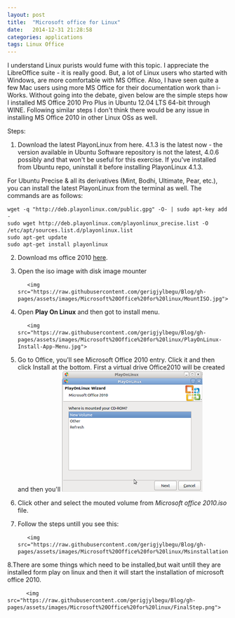 ```yaml
---
layout: post
title:  "Microsoft office for Linux"
date:   2014-12-31 21:28:58
categories: applications
tags: Linux Office
---
```

I understand Linux purists would fume with this topic. I appreciate the LibreOffice suite - it is really good. But, a lot of Linux users who started with Windows, are more comfortable with MS Office. Also, I have seen quite a few Mac users using more MS Office for their documentation work than i-Works. Without going into the debate, given below are the simple steps how I installed MS Office 2010 Pro Plus in Ubuntu 12.04 LTS 64-bit through WINE. Following similar steps I don't think there would be any issue in installing MS Office 2010 in other Linux OSs as well.

Steps:

1. Download the latest PlayonLinux from here. 4.1.3 is the latest now - the version available in Ubuntu Software repository is not the latest, 4.0.6 possibly and that won't be useful for this exercise. If you've installed from Ubuntu repo, uninstall it before installing PlayonLinux 4.1.3.

For Ubuntu Precise & all its derivatives (Mint, Bodhi, Ultimate, Pear, etc.), you can install the latest PlayonLinux from the terminal as well. The commands are as follows:
```
wget -q "http://deb.playonlinux.com/public.gpg" -O- | sudo apt-key add -
sudo wget http://deb.playonlinux.com/playonlinux_precise.list -O /etc/apt/sources.list.d/playonlinux.list
sudo apt-get update
sudo apt-get install playonlinux
``` 
2. Download ms office 2010 [here]().
3. Open the iso image with disk image mounter
  
          <img src="https://raw.githubusercontent.com/gerigjylbegu/Blog/gh-pages/assets/images/Microsoft%20Office%20for%20linux/MountISO.jpg">
4. Open **Play On Linux** and then got to install menu.
        
          <img src="https://raw.githubusercontent.com/gerigjylbegu/Blog/gh-pages/assets/images/Microsoft%20Office%20for%20linux/PlayOnLinux-Install-App-Menu.jpg">
5. Go to Office, you'll see Microsoft Office 2010 entry. Click it and then click Install at the bottom. First a virtual drive Office2010 will be created and then you'll 
          <img src="https://raw.githubusercontent.com/gerigjylbegu/Blog/gh-pages/assets/images/Microsoft%20Office%20for%20linux/MSOffice2010.png">
6. Click other and select the mouted volume from *Microsoft office 2010.iso* file.
7. Follow the steps untill you see this:
          
          <img src="https://raw.githubusercontent.com/gerigjylbegu/Blog/gh-pages/assets/images/Microsoft%20Office%20for%20linux/Msinstallation.png">
8.There are some things which need to be installed,but wait untill they are installed form play on linux and then it will start the installation of microsoft office 2010.

          <img src="https://raw.githubusercontent.com/gerigjylbegu/Blog/gh-pages/assets/images/Microsoft%20Office%20for%20linux/FinalStep.png">
